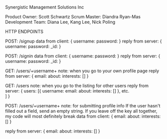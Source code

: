 Synergistic Management Solutions Inc

Product Owner: Scott Schwartz
Scrum Master: Diandra Ryan-Mas
Development Team: Diana Lee, Kang Lee, Nick Poling 


HTTP ENDPOINTS

POST: /signup
data from client: {
	username:
	password:
}
reply from server: {
	username:
	password:
	_id:
}

POST: /signin
data from client: {
	username:
	password:
}
reply from server: {
	username:
	password:
	_id:
}

GET: /users/+username+
note: when you go to your own profile page
reply from server: {
	email:
	about:
	interests: []
} 

GET: /users
note: when you go to the listing for other users
reply from server: {
	users: [{
		username:
		email:
		about:
		interests: []
	},
	etc.		
	]
}

POST: /users/+username+
note: for submitting profile info
			If the user hasn't filled out a field, send an empty string. If you leave
			off the key all together, my code will most definitely break 
data from client: {
	email:
	about:
	interests: []
}

reply from server: {
	email:
	about:
	interests: []
}
